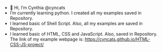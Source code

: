 - 👋 Hi, I’m Cynthia @cyncats
- I’m currently learning python. I created all my examples saved in Repository.
- I learned basic of Shell Script. Also, all my examples are saved in Repository. 
- I learned basic of HTML, CSS and JavaScript. Also, saved in Repository. The link of my example webpage is: https://cyncats.github.io/HTML-CSS-JS-project/

